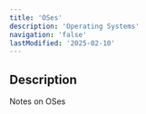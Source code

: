 ```yaml
---
title: 'OSes'
description: 'Operating Systems'
navigation: 'false'
lastModified: '2025-02-10'
---
```


## Description

Notes on OSes
